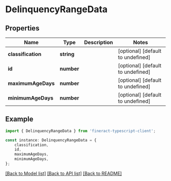 # DelinquencyRangeData


## Properties

Name | Type | Description | Notes
------------ | ------------- | ------------- | -------------
**classification** | **string** |  | [optional] [default to undefined]
**id** | **number** |  | [optional] [default to undefined]
**maximumAgeDays** | **number** |  | [optional] [default to undefined]
**minimumAgeDays** | **number** |  | [optional] [default to undefined]

## Example

```typescript
import { DelinquencyRangeData } from 'fineract-typescript-client';

const instance: DelinquencyRangeData = {
    classification,
    id,
    maximumAgeDays,
    minimumAgeDays,
};
```

[[Back to Model list]](../README.md#documentation-for-models) [[Back to API list]](../README.md#documentation-for-api-endpoints) [[Back to README]](../README.md)
